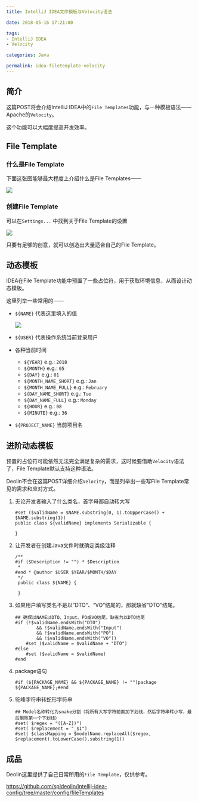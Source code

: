 ```yaml
---
title: IntelliJ IDEA文件模板与Velocity语法

date: 2018-05-16 17:21:00

tags:
- IntelliJ IDEA
- Velocity

categories: Java

permalink: idea-filetemplate-velocity
---
```


## 简介

这篇POST将会介绍IntelliJ IDEA中的`File Templates`功能，与一种模板语法——Apache的`Velocity`。

这个功能可以大幅度提高开发效率。



## File Template

### 什么是File Template

下面这张图能够最大程度上介绍什么是File Templates——

![](/images/idea-filetemplate-velocity-1.gif)



### 创建File Template

可以在`Settings...` 中找到关于File Template的设置

![](/images/idea-filetemplate-velocity-2.png)



只要有足够的创意，就可以创造出大量适合自己的File Template。



## 动态模板

IDEA在File Template功能中预置了一些占位符，用于获取环境信息，从而设计动态模板。

这里列举一些常用的——

- `${NAME}` 代表这里填入的值

  ![](/images/idea-filetemplate-velocity-3.png)

- `${USER}` 代表操作系统当前登录用户

- 各种当前时间

  - `${YEAR}`  e.g.: `2018`
  - `${MONTH}` e.g.: `05`
  - `${DAY}` e.g.: `01`
  - `${MONTH_NAME_SHORT}` e.g.: `Jan`
  - `${MONTH_NAME_FULL}` e.g.: `February`
  - `${DAY_NAME_SHORT}` e.g.: `Tue`
  - `${DAY_NAME_FULL}` e.g.: `Monday`
  - `${HOUR}` e.g.: `08`
  - `${MINUTE}` e.g.: `36`

- `${PROJECT_NAME}` 当前项目名



## 进阶动态模板

预置的占位符可能依然无法完全满足复杂的需求，这时候要借助`Velocity`语法了，File Template默认支持这种语法。

Deolin不会在这篇POST详细介绍`Velocity`，而是列举出一些写File Template常见的需求和应对方式。



1. 无论开发者输入了什么类名，首字母都自动转大写

   ~~~velocity
   #set ($validName = $NAME.substring(0, 1).toUpperCase() + $NAME.substring(1))
   public class ${validName} implements Serializable {
   
   }
   ~~~

   

2. 让开发者在创建Java文件时就确定类级注释

   ~~~velocity
   /**
   #if ($Description != "") * $Description
    *
   #end * @author $USER $YEAR/$MONTH/$DAY
    */
    public class ${NAME} {
        
    }
   ~~~

   

3. 如果用户填写类名不是以”DTO“、“VO”结尾的，那就缺省“DTO”结尾。

   ~~~velocity
   ## 确保以NAME以DTO、Input、PO或VO结尾，缺省为以DTO结尾
   #if (!$validName.endsWith("DTO")
           && !$validName.endsWith("Input")
           && !$validName.endsWith("PO")
           && !$validName.endsWith("VO"))
       #set ($validName = $validName + "DTO")
   #else
       #set ($validName = $validName)
   #end
   ~~~

   

4. package语句

   ~~~velocity
   #if (${PACKAGE_NAME} && ${PACKAGE_NAME} != "")package ${PACKAGE_NAME};#end
   ~~~

   

5. 驼峰字符串转蛇形字符串

   ~~~velocity
   ## Model名称转化为snake分割（将所有大写字符前面加下划线，然后字符串转小写，最后删除第一个下划线）
   #set( $regex = "([A-Z])")
   #set( $replacement = "_$1")
   #set( $classMapping = $modelName.replaceAll($regex, $replacement).toLowerCase().substring(1))
   ~~~

   

## 成品

Deolin这里提供了自己日常所用的`File Template`，仅供参考。

https://github.com/spldeolin/intellij-idea-config/tree/master/config/fileTemplates